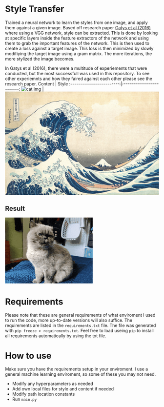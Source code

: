 # Style Transfer
Trained a neural network to learn the styles from one image, and apply them against a given image. Based off research paper [Gatys et al (2016)](https://www.cv-foundation.org/openaccess/content_cvpr_2016/papers/Gatys_Image_Style_Transfer_CVPR_2016_paper.pdf) where using a VGG network, style can be extracted. This is done by looking at specific layers inside the feature extractors of the network and using them to grab the important features of the network. This is then used to create a loss against a target image. This loss is then minimized by slowly modifiying the target image using a gram matrix. The more iterations, the more stylized the image becomes.

In Gatys et al (2016), there were a multitude of experiements that were conducted, but the most successfull was used in this repository. To see other experiemnts and how they faired against each other please see the research paper.
Content                    |  Style
:-------------------------:|:-------------------------:
![cat img](https://github.com/baxtrax/style-transfer/blob/main/images/cat3.jpg)   |  ![style img](https://github.com/baxtrax/style-transfer/blob/main/images/wave.jpg)

## Result
![style on cat](https://github.com/baxtrax/style-transfer/blob/main/files/cat1.gif)

# Requirements
Please note that these are general requirements of what enviroment I used to run the code, more up-to-date versions will also suffice. The requirements are listed in the ```requirements.txt``` file. The file was generated with ```pip freeze > requirements.txt```. Feel free to load useing ```pip``` to install all requirements automatically by using the txt file.

# How to use
Make sure you have the requirements setup in your enviroment. I use a general machine learning enviroment, so some of these you may not need.
* Modify any hyperparameters as needed
* Add own local files for style and content if needed
* Modify path location constants
* Run ```main.py```
